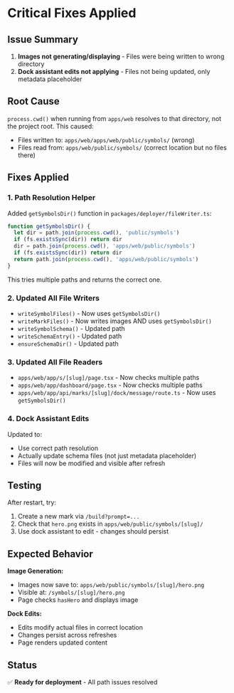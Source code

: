 # Critical Fixes Applied

## Issue Summary
1. **Images not generating/displaying** - Files were being written to wrong directory
2. **Dock assistant edits not applying** - Files not being updated, only metadata placeholder

## Root Cause
`process.cwd()` when running from `apps/web` resolves to that directory, not the project root. This caused:
- Files written to: `apps/web/apps/web/public/symbols/` (wrong)
- Files read from: `apps/web/public/symbols/` (correct location but no files there)

## Fixes Applied

### 1. Path Resolution Helper
Added `getSymbolsDir()` function in `packages/deployer/fileWriter.ts`:
```typescript
function getSymbolsDir() {
  let dir = path.join(process.cwd(), 'public/symbols')
  if (fs.existsSync(dir)) return dir
  dir = path.join(process.cwd(), 'apps/web/public/symbols')
  if (fs.existsSync(dir)) return dir
  return path.join(process.cwd(), 'apps/web/public/symbols')
}
```

This tries multiple paths and returns the correct one.

### 2. Updated All File Writers
- `writeSymbolFiles()` - Now uses `getSymbolsDir()`
- `writeMarkFiles()` - Now writes images AND uses `getSymbolsDir()`
- `writeSymbolSchema()` - Updated path
- `writeSchemaEntry()` - Updated path
- `ensureSchemaDir()` - Updated path

### 3. Updated All File Readers  
- `apps/web/app/s/[slug]/page.tsx` - Now checks multiple paths
- `apps/web/app/dashboard/page.tsx` - Now checks multiple paths
- `apps/web/app/api/marks/[slug]/dock/message/route.ts` - Now uses `getSymbolsDir()`

### 4. Dock Assistant Edits
Updated to:
- Use correct path resolution
- Actually update schema files (not just metadata placeholder)
- Files will now be modified and visible after refresh

## Testing

After restart, try:
1. Create a new mark via `/build?prompt=...`
2. Check that `hero.png` exists in `apps/web/public/symbols/[slug]/`
3. Use dock assistant to edit - changes should persist

## Expected Behavior

**Image Generation:**
- Images now save to: `apps/web/public/symbols/[slug]/hero.png`
- Visible at: `/symbols/[slug]/hero.png`
- Page checks `hasHero` and displays image

**Dock Edits:**
- Edits modify actual files in correct location
- Changes persist across refreshes
- Page renders updated content

## Status
✅ **Ready for deployment** - All path issues resolved


